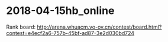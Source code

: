 # 2018-04-15hb_online
Rank board:
http://arena.whuacm.vo-ov.cn/contest/board.html?contest=e4ecf2a6-757b-45bf-ad87-3e2d030bd724
